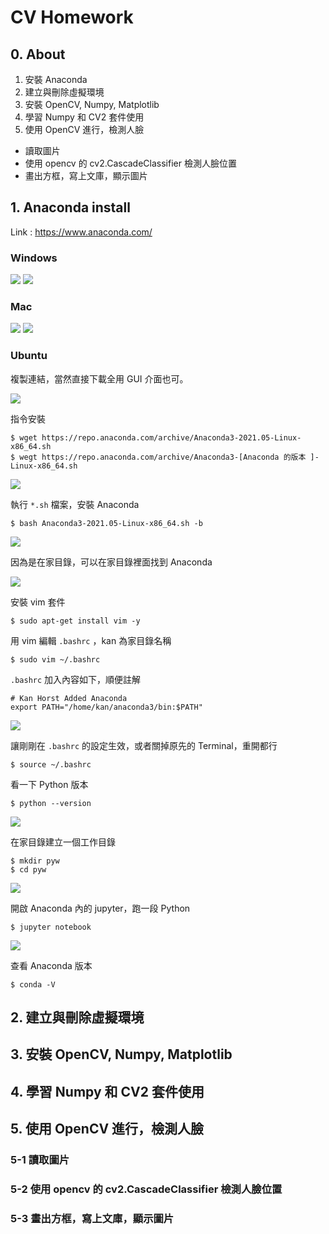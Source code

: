 # CV Homework

## 0. About
1. 安裝 Anaconda
2. 建立與刪除虛擬環境
3. 安裝 OpenCV, Numpy, Matplotlib
4. 學習 Numpy 和 CV2 套件使用
5. 使用 OpenCV 進行，檢測人臉
* 讀取圖片
* 使用 opencv 的 cv2.CascadeClassifier 檢測人臉位置
* 畫出方框，寫上文庫，顯示圖片

## 1. Anaconda install

Link : https://www.anaconda.com/

### Windows

![](https://github.com/kancheng/kan-cs-report-in-2021/blob/main/CV/install-and-init-cv/pic/1.png)
![](https://github.com/kancheng/kan-cs-report-in-2021/blob/main/CV/install-and-init-cv/pic/2.png)

### Mac

![](https://github.com/kancheng/kan-cs-report-in-2021/blob/main/CV/install-and-init-cv/pic/3.png)
![](https://github.com/kancheng/kan-cs-report-in-2021/blob/main/CV/install-and-init-cv/pic/4.png)

### Ubuntu

複製連結，當然直接下載全用 GUI 介面也可。

![](https://github.com/kancheng/kan-cs-report-in-2021/blob/main/CV/install-and-init-cv/pic/5.png)

指令安裝

```
$ wget https://repo.anaconda.com/archive/Anaconda3-2021.05-Linux-x86_64.sh
$ wegt https://repo.anaconda.com/archive/Anaconda3-[Anaconda 的版本 ]-Linux-x86_64.sh
```

![](https://github.com/kancheng/kan-cs-report-in-2021/blob/main/CV/install-and-init-cv/pic/6.png)


執行 `*.sh` 檔案，安裝 Anaconda

```
$ bash Anaconda3-2021.05-Linux-x86_64.sh -b
```

![](https://github.com/kancheng/kan-cs-report-in-2021/blob/main/CV/install-and-init-cv/pic/7.png)


因為是在家目錄，可以在家目錄裡面找到 Anaconda

![](https://github.com/kancheng/kan-cs-report-in-2021/blob/main/CV/install-and-init-cv/pic/10.png)

安裝 vim 套件
```
$ sudo apt-get install vim -y
```

用 vim 編輯 `.bashrc` ，kan 為家目錄名稱
```
$ sudo vim ~/.bashrc 
```

`.bashrc` 加入內容如下，順便註解
```
# Kan Horst Added Anaconda
export PATH="/home/kan/anaconda3/bin:$PATH"
```

![](https://github.com/kancheng/kan-cs-report-in-2021/blob/main/CV/install-and-init-cv/pic/9.png)


讓剛剛在 `.bashrc` 的設定生效，或者關掉原先的 Terminal，重開都行
```
$ source ~/.bashrc
```

看一下 Python 版本
```
$ python --version
```

![](https://github.com/kancheng/kan-cs-report-in-2021/blob/main/CV/install-and-init-cv/pic/8.png)


在家目錄建立一個工作目錄
```
$ mkdir pyw
$ cd pyw
```

![](https://github.com/kancheng/kan-cs-report-in-2021/blob/main/CV/install-and-init-cv/pic/11.png)


開啟 Anaconda 內的 jupyter，跑一段 Python
```
$ jupyter notebook
```

![](https://github.com/kancheng/kan-cs-report-in-2021/blob/main/CV/install-and-init-cv/pic/12.png)


查看 Anaconda 版本 

```
$ conda -V
```


## 2. 建立與刪除虛擬環境

## 3. 安裝 OpenCV, Numpy, Matplotlib

## 4. 學習 Numpy 和 CV2 套件使用


## 5. 使用 OpenCV 進行，檢測人臉


### 5-1 讀取圖片

### 5-2 使用 opencv 的 cv2.CascadeClassifier 檢測人臉位置

### 5-3 畫出方框，寫上文庫，顯示圖片


